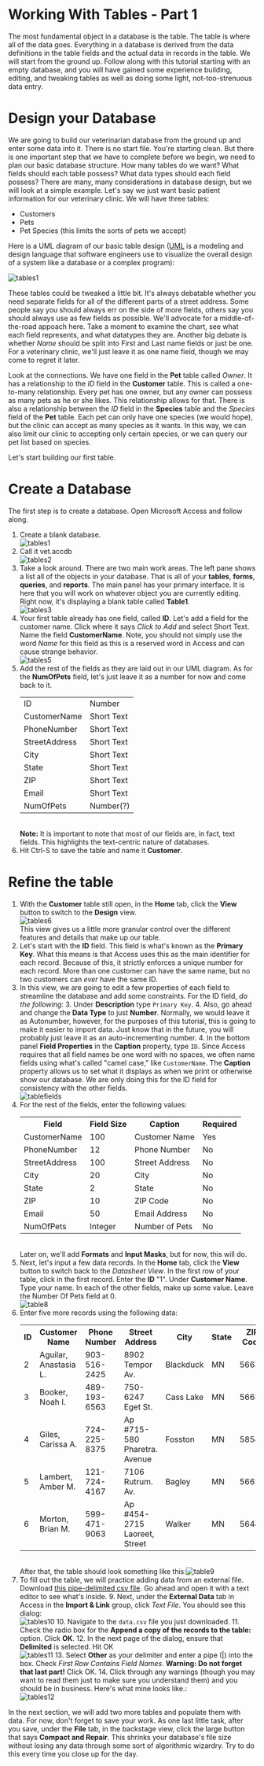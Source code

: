# Working With Tables - Part 1

The most fundamental object in a database is the table. The table is where all of the data goes. Everything in a database is derived from the data definitions in the table fields and the actual data in records in the table. We will start from the ground up. Follow along with this tutorial starting with an empty database, and you will have gained some experience building, editing, and tweaking tables as well as doing some light, not-too-strenuous data entry.

# Design your Database

We are going to build our veterinarian database from the ground up and enter some data into it. There is no start file. You're starting clean. But there is one important step that we have to complete before we begin, we need to plan our basic database structure. How many tables do we want? What fields should each table possess? What data types should each field possess? There are many, many considerations in database design, but we will look at a simple example. Let's say we just want basic patient information for our veterinary clinic. We will have three tables:
* Customers
* Pets
* Pet Species (this limits the sorts of pets we accept)

Here is a UML diagram of our basic table design ([UML](https://en.wikipedia.org/wiki/Unified_Modeling_Language) is a modeling and design language that software engineers use to visualize the overall design of a system like a database or a complex program):

![tables1][4]

These tables could be tweaked a little bit. It's always debatable whether you need separate fields for all of the different parts of a street address. Some people say you should always err on the side of more fields, others say you should always use as few fields as possible. We'll advocate for a middle-of-the-road appoach here. Take a moment to examine the chart, see what each field represents, and what datatypes they are. Another big debate is whether *Name* should be split into First and Last name fields or just be one. For a veterinary clinic, we'll just leave it as one name field, though we may come to regret it later.

Look at the connections. We have one field in the **Pet** table called *Owner*. It has a relationship to the *ID* field in the **Customer** table. This is called a one-to-many relationship. Every pet has one owner, but any owner can possess as many pets as he or she likes. This relationship allows for that. There is also a relationship between the *ID* field in the **Species** table and the *Species* field of the **Pet** table. Each pet can only have one species (we would hope), but the clinic can accept as many species as it wants. In this way, we can also limit our clinic to accepting only certain species, or we can query our pet list based on species.

Let's start building our first table.

# Create a Database

The first step is to create a database. Open Microsoft Access and follow along.

1. Create a blank database.<br /> ![tables1][1]
2. Call it vet.accdb<br /> ![tables2][2]
3. Take a look around. There are two main work areas. The left pane shows a list all of the objects in your database. That is all of your **tables**, **forms**, **queries**, and **reports**. The main panel has your primary interface. It is here that you will work on whatever object you are currently editing. Right now, it's displaying a blank table called **Table1**.<br /> ![tables3](images/5-3-tables-3.png)
4. Your first table already has one field, called **ID**. Let's add a field for the customer name. Click where it says *Click to Add* and select Short Text. Name the field **CustomerName**. Note, you should not simply use the word *Name* for this field as this is a reserved word in Access and can cause strange behavior. <br /> ![tables5][3]
5. Add the rest of the fields as they are laid out in our UML diagram. As for the **NumOfPets** field, let's just leave it as a number for now and come back to it. <table><tr><td>ID</td><td>Number</td></tr><tr><td>CustomerName</td><td>Short Text</td></tr><tr><td>PhoneNumber</td><td>Short Text</td></tr><tr><td>StreetAddress</td><td>Short Text</td></tr><tr><td>City</td><td>Short Text</td></tr><tr><td>State</td><td>Short Text</td></tr><tr><td>ZIP</td><td>Short Text</td></tr><tr><td>Email</td><td>Short Text</td></tr><tr><td>NumOfPets</td><td>Number(?)</td></tr></table><br /> **Note:** It is important to note that most of our fields are, in fact, text fields. This highlights the text-centric nature of databases.
6. Hit Ctrl-S to save the table and name it **Customer**.

# Refine the table

1. With the **Customer** table still open, in the **Home** tab, click the **View** button to switch to the **Design** view.<br /> ![tables6][6] <br /> This view gives us a little more granular control over the different features and details that make up our table.
2. Let's start with the **ID** field. This field is what's known as the **Primary Key**. What this means is that Access uses this as the main identifier for each record. Because of this, it strictly enforces a unique number for each record. More than one customer can have the same name, but no two customers can _ever_ have the same ID.
3. In this view, we are going to edit a few properties of each field to streamline the database and add some constraints. For the ID field, _do the following_:
    3. Under **Description** type `Primary Key`.
    4. Also, go ahead and change the **Data Type** to just **Number**. Normally, we would leave it as Autonumber, however, for the purposes of this tutorial, this is going to make it easier to import data. Just know that in the future, you will probably just leave it as an auto-incrementing number.
    4. In the bottom panel **Field Properties** in the **Caption** property, type `ID`. Since Access requires that all field names be one word with no spaces, we often name fields using what's called "camel case," like `CustomerName`. The **Caption** property allows us to set what it displays as when we print or otherwise show our database. We are only doing this for the ID field for consistency with the other fields.<br />![tablefields][7]
5. For the rest of the fields, enter the following values:<br /><table><tr><th>Field</th><th>Field Size</th><th>Caption</th><th>Required</th></tr><tr><td>CustomerName</td><td>100</td><td>Customer Name</td><td>Yes</td></tr><tr><td>PhoneNumber</td><td>12</td><td>Phone Number</td><td>No</td></tr><tr><td>StreetAddress</td><td>100</td><td>Street Address</td><td>No</td></tr><tr><td>City</td><td>20</td><td>City</td><td>No</td></tr><tr><td>State</td><td>2</td><td>State</td><td>No</td></tr><tr><td>ZIP</td><td>10</td><td>ZIP Code</td><td>No</td></tr><tr><td>Email</td><td>50</td><td>Email Address</td><td>No</td></tr><tr><td>NumOfPets</td><td>Integer</td><td>Number of Pets</td><td>No</td></tr></table><br /> Later on, we'll add **Formats** and **Input Masks**, but for now, this will do.
6. Next, let's input a few data records. In the **Home** tab, click the **View** button to switch back to the _Datasheet View_. In the first row of your table, click in the first record. Enter the **ID** "1". Under **Customer Name**. Type your name. In each of the other fields, make up some value. Leave the Number Of Pets field at 0.<br />![table8][8]
7. Enter five more records using the following data:<br /><table><tr><th>ID</th><th>Customer Name</th><th>Phone Number</th><th>Street Address</th><th>City</th><th>State</th><th>ZIP Code</th><th>Email Address</th></tr><tr><td>2</td><td>Aguilar, Anastasia L.</td><td>903-516-2425</td><td>8902 Tempor Av.</td><td>Blackduck</td><td>MN</td><td>56630</td><td>sed@ultricesposuerecubilia.org</td></tr><tr><td>3</td><td>Booker, Noah I.</td><td>489-193-6563</td><td>750-6247 Eget St.</td><td>Cass Lake</td><td>MN</td><td>56633</td><td>vulputate@IntegerurnaVivamus.edu</td></tr><tr><td>4</td><td>Giles, Carissa A.</td><td>724-225-8375</td><td>Ap #715-580 Pharetra. Avenue</td><td>Fosston</td><td>MN</td><td>58542</td><td>vitae.erat@necluctus.ca</td></tr><tr><td>5</td><td>Lambert, Amber M.</td><td>121-724-4167</td><td>7106 Rutrum. Av.</td><td>Bagley</td><td>MN</td><td>56621</td><td>sed.est@leo.ca</td></tr><tr><td>6</td><td>Morton, Brian M.</td><td>599-471-9063</td><td>Ap #454-2715 Laoreet, Street</td><td>Walker</td><td>MN</td><td>56484</td><td>non.arcu@ullamcorper.edu</td></tr></table><br /> After that, the table should look something like this:![table9][9]
8. To fill out the table, we will practice adding data from an external file. Download [this pipe-delimited csv file](res/data.csv). Go ahead and open it with a text editor to see what's inside.
    9. Next, under the **External Data** tab in Access in the **Import & Link** group, click _Text File_. You should see this dialog: <br />![tables10][10]
    10. Navigate to the `data.csv` file you just downloaded.
    11. Check the radio box for the **Append a copy of the records to the table:** option. Click **OK**.
    12. In the next page of the dialog, ensure that **Delimited** is selected. Hit OK<br /> ![tables11][11]
    13. Select **Other** as your delimiter and enter a pipe (|) into the box. Check _First Row Contains Field Names_. **Warning: Do not forget that last part!**  Click OK.
    14. Click through any warnings (though you may want to read them just to make sure you understand them) and you should be in business. Here's what mine looks like.: <br /> ![tables12][12]

In the next section, we will add two more tables and populate them with data. For now, don't forget to save your work. As one last little task, after you save, under the **File** tab, in the backstage view, click the large button that says **Compact and Repair**. This shrinks your database's file size without losing any data through some sort of algorithmic wizardry. Try to do this every time you close up for the day.

<!-- Images -->
[1]: images/5-3-tables-1.png
[2]: images/5-3-tables-2.png
[3]: images/5-3-tables-3.png
[4]: images/5-3-tables-4.png
[5]: images/5-3-tables-5.png
[6]: images/5-3-tables-6.png
[7]: images/5-3-tables-7.png
[8]: images/5-3-tables-8.png
[9]: images/5-3-tables-9.png
[10]: images/5-3-tables-10.png
[11]: images/5-3-tables-11.png
[12]: images/5-3-tables-12.png
